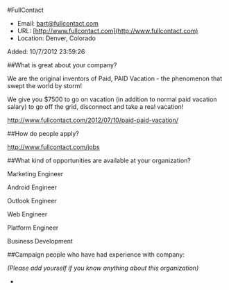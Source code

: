
#FullContact

* Email: [bart@fullcontact.com](mailto:bart@fullcontact.com)
* URL: [http://www.fullcontact.com](http://www.fullcontact.com)
* Location: Denver, Colorado

Added: 10/7/2012 23:59:26

##What is great about your company?

We are the original inventors of Paid, PAID Vacation - the phenomenon that swept the world by storm!



We give you $7500 to go on vacation (in addition to normal paid vacation salary) to go off the grid, disconnect and take a real vacation!



http://www.fullcontact.com/2012/07/10/paid-paid-vacation/





##How do people apply?

http://www.fullcontact.com/jobs

##What kind of opportunities are available at your organization?

Marketing Engineer

Android Engineer

Outlook Engineer

Web Engineer

Platform Engineer

Business Development

##Campaign people who have had experience with company:

*(Please add yourself if you know anything about this organization)*

* 


    
